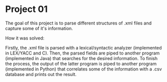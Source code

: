 # Project 01

The goal of this project is to parse different structures of .xml files and capture some of it's information.

How it was solved:


Firstly, the .xml file is parsed with a lexical/syntactic analyzer (implemented in LEX/YACC and C). Then, the parsed fields are piped to another program (implemented in Java) that searches for the desired information. To finish the process, the output of the latter program is piped to another program (implemented in Python) that correlates some of the information with a .csv database and prints out the result.
